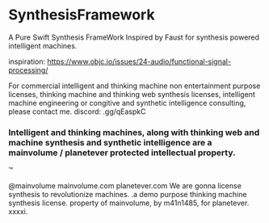 # SynthesisFramework

A Pure Swift Synthesis FrameWork Inspired by Faust for synthesis powered intelligent machines.

inspiration: 
https://www.objc.io/issues/24-audio/functional-signal-processing/

For commercial intelligent and thinking machine non entertainment purpose licenses, thinking machine and thinking web synthesis licenses, intelligent machine engineering or congitive and synthetic intelligence consulting, please contact me. discord: .gg/qEaspkC

### Intelligent and thinking machines, along with thinking web and machine synthesis and synthetic intelligence are a mainvolume / planetever protected intellectual property. 
™

@mainvolume
mainvolume.com
planetever.com
We are gonna license synthesis to revolutionize machines. 
.a demo purpose thinking machine synthesis license. property of mainvolume, by m41n1485, for planetever. xxxxi.

